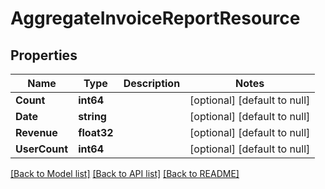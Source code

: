 # AggregateInvoiceReportResource

## Properties
Name | Type | Description | Notes
------------ | ------------- | ------------- | -------------
**Count** | **int64** |  | [optional] [default to null]
**Date** | **string** |  | [optional] [default to null]
**Revenue** | **float32** |  | [optional] [default to null]
**UserCount** | **int64** |  | [optional] [default to null]

[[Back to Model list]](../README.md#documentation-for-models) [[Back to API list]](../README.md#documentation-for-api-endpoints) [[Back to README]](../README.md)



